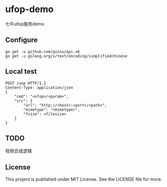 # ufop-demo
七牛ufop服务demo

## Configure

```
go get -u github.com/qiniu/api.v6
go get -u golang.org/x/text/encoding/simplifiedchinese
```

## Local test

```
POST /uop HTTP/1.1
Content-Type: application/json
{
    "cmd": "<ufop>/<param>",
    "src": {
        "url": "http://<host>:<port>/<path>",
        "mimetype": "<mimetype>",
        "fsize": <filesize>
    }
}
```

## TODO

视频合成逻辑

## License

This project is published under MIT License. See the LICENSE file for more.




